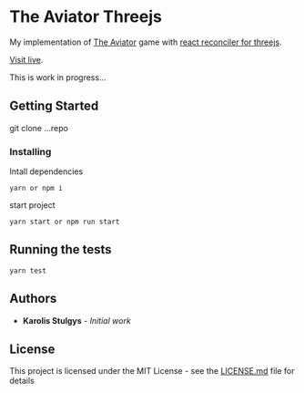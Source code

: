 # The Aviator Threejs

My implementation of [The Aviator](https://tympanus.net/Tutorials/TheAviator/index.html) game with [react reconciler for threejs](https://github.com/react-spring/react-three-fiber).

[Visit live](https://the-aviator-threejs.netlify.com/).

This is work in progress...

## Getting Started

git clone ...repo

### Installing

Intall dependencies

```
yarn or npm i
```

start project

```
yarn start or npm run start
```

## Running the tests

```
yarn test
```

## Authors

- **Karolis Stulgys** - _Initial work_

## License

This project is licensed under the MIT License - see the [LICENSE.md](LICENSE.md) file for details
